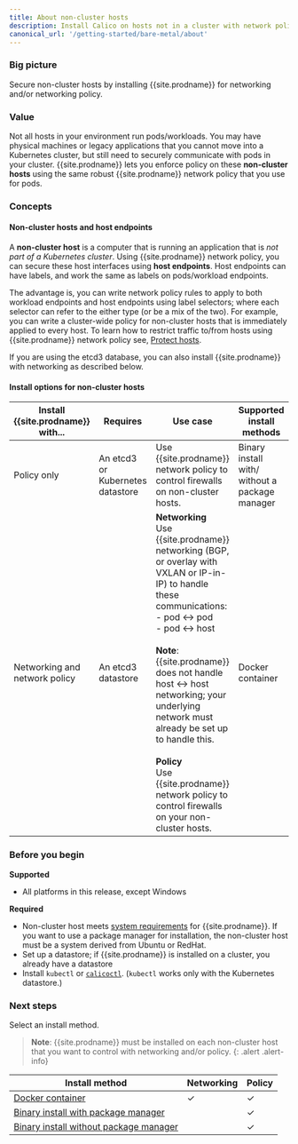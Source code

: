 ```yaml
---
title: About non-cluster hosts
description: Install Calico on hosts not in a cluster with network policy, or networking and network policy.
canonical_url: '/getting-started/bare-metal/about'
---
```


### Big picture

Secure non-cluster hosts by installing {{site.prodname}} for networking and/or networking policy.

### Value

Not all hosts in your environment run pods/workloads. You may have physical machines or legacy applications that you cannot move into a Kubernetes cluster, but still need to securely communicate with pods in your cluster. {{site.prodname}} lets you enforce policy on these **non-cluster hosts** using the same robust {{site.prodname}} network policy that you use for pods.

### Concepts

#### Non-cluster hosts and host endpoints

A **non-cluster host** is a computer that is running an application that is *not part of a Kubernetes cluster*. Using {{site.prodname}} network policy, you can secure these host interfaces using **host endpoints**. Host endpoints can have labels, and work the same as labels on pods/workload endpoints. 

The advantage is, you can write network policy rules to apply to both workload endpoints and host endpoints using label selectors; where each selector can refer to the either type (or be a mix of the two). For example, you can write a cluster-wide policy for non-cluster hosts that is immediately applied to every host. To learn how to restrict traffic to/from hosts using {{site.prodname}} network policy see, [Protect hosts]({{site.baseurl}}/security/protect-hosts). 

If you are using the etcd3 database, you can also install {{site.prodname}} with networking as described below.

#### Install options for non-cluster hosts

| Install {{site.prodname}} with... | Requires                         | Use case                                                     | Supported install methods                      |
| --------------------------------- | -------------------------------- | ------------------------------------------------------------ | ---------------------------------------------- |
| Policy only                       | An etcd3 or Kubernetes datastore | Use {{site.prodname}} network policy to control firewalls on non-cluster hosts. | Binary install with/ without a package manager |
| Networking and network policy     | An etcd3 datastore               | **Networking**<br />Use {{site.prodname}} networking (BGP, or overlay with VXLAN or IP-in-IP) to handle these communications:<br />- pod ↔ pod<br />- pod ↔ host<br /><br />**Note**: {{site.prodname}} does not handle host ↔ host networking; your underlying network must already be set up to handle this. <br /><br />**Policy**<br />Use {{site.prodname}} network policy to control firewalls on your non-cluster hosts. | Docker container                               |

### Before you begin

**Supported**

- All platforms in this release, except Windows  

**Required**

- Non-cluster host meets [system requirements](./requirements) for {{site.prodname}}. If you want to use a package manager for installation, the non-cluster host must be a system derived from Ubuntu or RedHat.
- Set up a datastore; if {{site.prodname}} is installed on a cluster, you already have a datastore
- Install `kubectl` or [`calicoctl`]({{site.baseurl}}/getting-started/clis/calicoctl/). (`kubectl` works only with the Kubernetes datastore.)

### Next steps

Select an install method.

>**Note**: {{site.prodname}} must be installed on each non-cluster host that you want to control with networking and/or policy. 
 {: .alert .alert-info}

| Install method                                               | Networking | Policy |
| ------------------------------------------------------------ | ---------- | ------ |
| [Docker container](./installation/container)                 | ✓          | ✓      |
| [Binary install with package manager](./installation/binary-mgr) |            | ✓      |
| [Binary install without package manager](./installation/binary) |            | ✓      |
